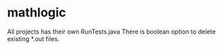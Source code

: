 # mathlogic
All projects has their own RunTests.java
There is boolean option to delete existing *.out files.
